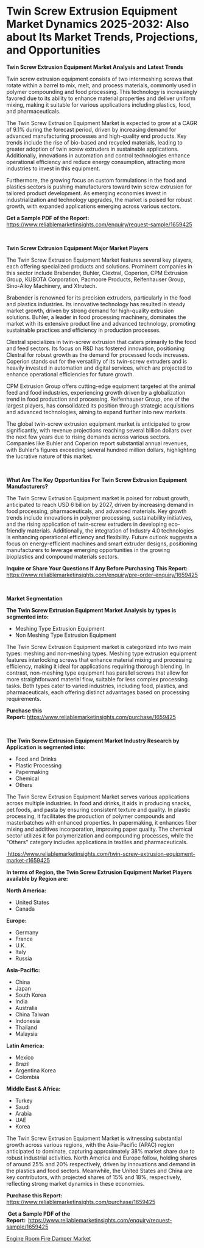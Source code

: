 <p><h1>Twin Screw Extrusion Equipment Market Dynamics 2025-2032: Also about Its Market Trends, Projections, and Opportunities</h1></p><p><strong>Twin Screw Extrusion Equipment Market Analysis and Latest Trends</strong></p>
<p><p>Twin screw extrusion equipment consists of two intermeshing screws that rotate within a barrel to mix, melt, and process materials, commonly used in polymer compounding and food processing. This technology is increasingly favored due to its ability to enhance material properties and deliver uniform mixing, making it suitable for various applications including plastics, food, and pharmaceuticals.</p><p>The Twin Screw Extrusion Equipment Market is expected to grow at a CAGR of 9.1% during the forecast period, driven by increasing demand for advanced manufacturing processes and high-quality end products. Key trends include the rise of bio-based and recycled materials, leading to greater adoption of twin screw extruders in sustainable applications. Additionally, innovations in automation and control technologies enhance operational efficiency and reduce energy consumption, attracting more industries to invest in this equipment. </p><p>Furthermore, the growing focus on custom formulations in the food and plastics sectors is pushing manufacturers toward twin screw extrusion for tailored product development. As emerging economies invest in industrialization and technology upgrades, the market is poised for robust growth, with expanded applications emerging across various sectors.</p></p>
<p><strong>Get a Sample PDF of the Report:&nbsp;</strong> <a href="https://www.reliablemarketinsights.com/enquiry/request-sample/1659425?utm_campaign=2756&utm_medium=2&utm_source=Github&utm_content=ia&utm_term=23032025&utm_id=twin-screw-extrusion-equipment">https://www.reliablemarketinsights.com/enquiry/request-sample/1659425</a></p>
<p>&nbsp;</p>
<p><strong>Twin Screw Extrusion Equipment Major Market Players</strong></p>
<p><p>The Twin Screw Extrusion Equipment Market features several key players, each offering specialized products and solutions. Prominent companies in this sector include Brabender, Buhler, Clextral, Coperion, CPM Extrusion Group, KUBOTA Corporation, Pacmoore Products, Reifenhauser Group, Sino-Alloy Machinery, and Xtrutech.</p><p>Brabender is renowned for its precision extruders, particularly in the food and plastics industries. Its innovative technology has resulted in steady market growth, driven by strong demand for high-quality extrusion solutions. Buhler, a leader in food processing machinery, dominates the market with its extensive product line and advanced technology, promoting sustainable practices and efficiency in production processes.</p><p>Clextral specializes in twin-screw extrusion that caters primarily to the food and feed sectors. Its focus on R&D has fostered innovation, positioning Clextral for robust growth as the demand for processed foods increases. Coperion stands out for the versatility of its twin-screw extruders and is heavily invested in automation and digital services, which are projected to enhance operational efficiencies for future growth.</p><p>CPM Extrusion Group offers cutting-edge equipment targeted at the animal feed and food industries, experiencing growth driven by a globalization trend in food production and processing. Reifenhauser Group, one of the largest players, has consolidated its position through strategic acquisitions and advanced technologies, aiming to expand further into new markets.</p><p>The global twin-screw extrusion equipment market is anticipated to grow significantly, with revenue projections reaching several billion dollars over the next few years due to rising demands across various sectors. Companies like Buhler and Coperion report substantial annual revenues, with Buhler's figures exceeding several hundred million dollars, highlighting the lucrative nature of this market.</p></p>
<p>&nbsp;</p>
<p><strong>What Are The Key Opportunities For Twin Screw Extrusion Equipment Manufacturers?</strong></p>
<p><p>The Twin Screw Extrusion Equipment market is poised for robust growth, anticipated to reach USD 6 billion by 2027, driven by increasing demand in food processing, pharmaceuticals, and advanced materials. Key growth trends include innovations in polymer processing, sustainability initiatives, and the rising application of twin-screw extruders in developing eco-friendly materials. Additionally, the integration of Industry 4.0 technologies is enhancing operational efficiency and flexibility. Future outlook suggests a focus on energy-efficient machines and smart extruder designs, positioning manufacturers to leverage emerging opportunities in the growing bioplastics and compound materials sectors.</p></p>
<p><strong>Inquire or Share Your Questions If Any Before Purchasing This Report:</strong> <a href="https://www.reliablemarketinsights.com/enquiry/pre-order-enquiry/1659425?utm_campaign=2756&utm_medium=2&utm_source=Github&utm_content=ia&utm_term=23032025&utm_id=twin-screw-extrusion-equipment">https://www.reliablemarketinsights.com/enquiry/pre-order-enquiry/1659425</a></p>
<p>&nbsp;</p>
<p><strong>Market Segmentation</strong></p>
<p><strong>The Twin Screw Extrusion Equipment Market Analysis by types is segmented into:</strong></p>
<p><ul><li>Meshing Type Extrusion Equipment</li><li>Non Meshing Type Extrusion Equipment</li></ul></p>
<p><p>The Twin Screw Extrusion Equipment market is categorized into two main types: meshing and non-meshing types. Meshing type extrusion equipment features interlocking screws that enhance material mixing and processing efficiency, making it ideal for applications requiring thorough blending. In contrast, non-meshing type equipment has parallel screws that allow for more straightforward material flow, suitable for less complex processing tasks. Both types cater to varied industries, including food, plastics, and pharmaceuticals, each offering distinct advantages based on processing requirements.</p></p>
<p><strong>Purchase this Report:&nbsp;</strong><a href="https://www.reliablemarketinsights.com/purchase/1659425?utm_campaign=2756&utm_medium=2&utm_source=Github&utm_content=ia&utm_term=23032025&utm_id=twin-screw-extrusion-equipment">https://www.reliablemarketinsights.com/purchase/1659425</a></p>
<p>&nbsp;</p>
<p><strong>The Twin Screw Extrusion Equipment Market Industry Research by Application is segmented into:</strong></p>
<p><ul><li>Food and Drinks</li><li>Plastic Processing</li><li>Papermaking</li><li>Chemical</li><li>Others</li></ul></p>
<p><p>The Twin Screw Extrusion Equipment Market serves various applications across multiple industries. In food and drinks, it aids in producing snacks, pet foods, and pasta by ensuring consistent texture and quality. In plastic processing, it facilitates the production of polymer compounds and masterbatches with enhanced properties. In papermaking, it enhances fiber mixing and additives incorporation, improving paper quality. The chemical sector utilizes it for polymerization and compounding processes, while the "Others" category includes applications in textiles and pharmaceuticals.</p></p>
<p><a href="https://www.reliablemarketinsights.com/twin-screw-extrusion-equipment-market-r1659425?utm_campaign=2756&utm_medium=2&utm_source=Github&utm_content=ia&utm_term=23032025&utm_id=twin-screw-extrusion-equipment">&nbsp;https://www.reliablemarketinsights.com/twin-screw-extrusion-equipment-market-r1659425</a></p>
<p><strong>In terms of Region, the Twin Screw Extrusion Equipment Market Players available by Region are:</strong></p>
<p>
    <p> <strong> North America: </strong>
        <ul>
            <li>United States</li>
            <li>Canada</li>
        </ul>
        </p> 
    <p> <strong> Europe: </strong>
        <ul>
            <li>Germany</li>
            <li>France</li>
            <li>U.K.</li>
            <li>Italy</li>
            <li>Russia</li>
        </ul>
        </p> 
    <p> <strong> Asia-Pacific: </strong>
        <ul>
            <li>China</li>
            <li>Japan</li>
            <li>South Korea</li>
            <li>India</li>
            <li>Australia</li>
            <li>China Taiwan</li>
            <li>Indonesia</li>
            <li>Thailand</li>
            <li>Malaysia</li>
        </ul>
        </p> 
    <p> <strong> Latin America: </strong>
        <ul>
            <li>Mexico</li>
            <li>Brazil</li>
            <li>Argentina Korea</li>
            <li>Colombia</li>
        </ul>
        </p> 
    <p> <strong> Middle East & Africa: </strong>
        <ul>
            <li>Turkey</li>
            <li>Saudi</li>
            <li>Arabia</li>
            <li>UAE</li>
            <li>Korea</li>
        </ul>
    </p>
    </p>
<p><p>The Twin Screw Extrusion Equipment Market is witnessing substantial growth across various regions, with the Asia-Pacific (APAC) region anticipated to dominate, capturing approximately 38% market share due to robust industrial activities. North America and Europe follow, holding shares of around 25% and 20% respectively, driven by innovations and demand in the plastics and food sectors. Meanwhile, the United States and China are key contributors, with projected shares of 15% and 18%, respectively, reflecting strong market dynamics in these economies.</p></p>
<p><strong>Purchase this Report: </strong><a href="https://www.reliablemarketinsights.com/purchase/1659425?utm_campaign=2756&utm_medium=2&utm_source=Github&utm_content=ia&utm_term=23032025&utm_id=twin-screw-extrusion-equipment">https://www.reliablemarketinsights.com/purchase/1659425</a></p>
<p>&nbsp;<strong>Get a Sample PDF of the Report:&nbsp;&nbsp;</strong><a href="https://www.reliablemarketinsights.com/enquiry/request-sample/1659425?utm_campaign=2756&utm_medium=2&utm_source=Github&utm_content=ia&utm_term=23032025&utm_id=twin-screw-extrusion-equipment">https://www.reliablemarketinsights.com/enquiry/request-sample/1659425</a></p>
<p><strong></strong></p>
<p><p><a href="https://github.com/ElviraLeka1962/Market-Research-Report-List-1/blob/main/engine-room-fire-damper-market.md?utm_campaign=2756&utm_medium=2&utm_source=Github&utm_content=ia&utm_term=23032025&utm_id=twin-screw-extrusion-equipment">Engine Room Fire Damper Market</a></p></p>